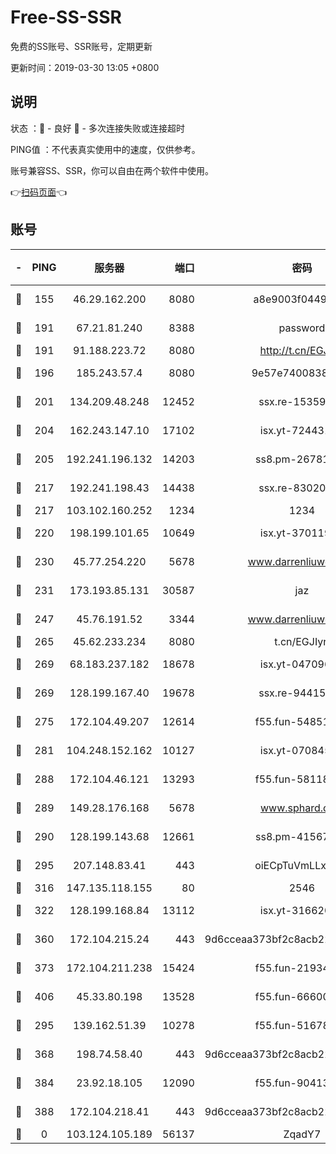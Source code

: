# Free-SS-SSR

免费的SS账号、SSR账号，定期更新

更新时间：2019-03-30 13:05 +0800

## 说明

状态     ：🙂 - 良好 🙁 - 多次连接失败或连接超时

PING值   ：不代表真实使用中的速度，仅供参考。

账号兼容SS、SSR，你可以自由在两个软件中使用。

👉[扫码页面](https://liesauer.github.io/Free-SS-SSR/)👈

## 账号

|-|PING|服务器|端口|密码|加密方式|区域|
|:----:|:----:|:-----:|-----:|:----:|:----:|:----:|
|🙂|155|46.29.162.200|8080|a8e9003f0449cea5|chacha20-ietf|RU|
|🙂|191|67.21.81.240|8388|password|aes-256-cfb|US|
|🙂|191|91.188.223.72|8080|http://t.cn/EGJIyrl|rc4-md5|RU|
|🙂|196|185.243.57.4|8080|9e57e7400838a01e|chacha20-ietf|US|
|🙂|201|134.209.48.248|12452|ssx.re-15359519|aes-256-cfb|US|
|🙂|204|162.243.147.10|17102|isx.yt-72443104|aes-256-cfb|US|
|🙂|205|192.241.196.132|14203|ss8.pm-26781562|aes-256-cfb|US|
|🙂|217|192.241.198.43|14438|ssx.re-83020606|aes-256-cfb|US|
|🙂|217|103.102.160.252|1234|1234|rc4-md5|JP|
|🙂|220|198.199.101.65|10649|isx.yt-37011901|aes-256-cfb|US|
|🙂|230|45.77.254.220|5678|www.darrenliuwei.com|aes-256-cfb|SG|
|🙂|231|173.193.85.131|30587|jaz|aes-256-cfb|US|
|🙂|247|45.76.191.52|3344|www.darrenliuwei.com|aes-256-cfb|JP|
|🙂|265|45.62.233.234|8080|t.cn/EGJIyrl|rc4-md5|CA|
|🙂|269|68.183.237.182|18678|isx.yt-04709646|aes-256-cfb|SG|
|🙂|269|128.199.167.40|19678|ssx.re-94415415|aes-256-cfb|SG|
|🙂|275|172.104.49.207|12614|f55.fun-54851192|aes-256-cfb|SG|
|🙂|281|104.248.152.162|10127|isx.yt-07084536|aes-256-cfb|SG|
|🙂|288|172.104.46.121|13293|f55.fun-58118866|aes-256-cfb|SG|
|🙂|289|149.28.176.168|5678|www.sphard.com|aes-256-cfb|AU|
|🙂|290|128.199.143.68|12661|ss8.pm-41567124|aes-256-cfb|SG|
|🙂|295|207.148.83.41|443|oiECpTuVmLLxk4Ts|aes-256-cfb|AU|
|🙂|316|147.135.118.155|80|2546|chacha20|US|
|🙂|322|128.199.168.84|13112|isx.yt-31662072|aes-256-cfb|SG|
|🙂|360|172.104.215.24|443|9d6cceaa373bf2c8acb22e60b6a58be6|aes-256-cfb|US|
|🙂|373|172.104.211.238|15424|f55.fun-21934878|aes-256-cfb|US|
|🙂|406|45.33.80.198|13528|f55.fun-66600164|aes-256-cfb|US|
|🙂|295|139.162.51.39|10278|f55.fun-51678330|aes-256-cfb|SG|
|🙂|368|198.74.58.40|443|9d6cceaa373bf2c8acb22e60b6a58be6|aes-256-cfb|US|
|🙁|384|23.92.18.105|12090|f55.fun-90413595|aes-256-cfb|US|
|🙁|388|172.104.218.41|443|9d6cceaa373bf2c8acb22e60b6a58be6|aes-256-cfb|US|
|🙁|0|103.124.105.189|56137|ZqadY7|chacha20|US|
